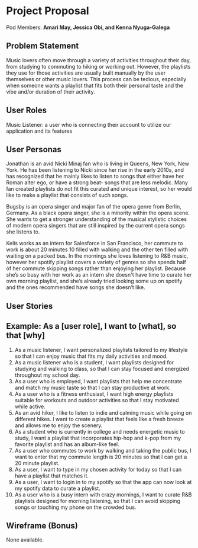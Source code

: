 # Project Proposal

Pod Members: **Amari May, Jessica Obi, and Kenna Nyuga-Galega**

## Problem Statement

Music lovers often move through a variety of activities throughout their day, from studying to commuting to hiking or working out. However, the playlists they use for those activities are usually built manually by the user themselves or other music lovers. This process can be tedious, especially when someone wants a playlist that fits both their personal taste and the vibe and/or duration of their activity. 

## User Roles

Music Listener: a user who is connecting their account to utilize our application and its features

## User Personas

Jonathan is an avid Nicki Minaj fan who is living in Queens, New York, New York. He has been listening to Nicki since her rise in the early 2010s, and has recognized that he mainly likes to listen to songs that either have her Roman alter ego, or have a strong beat- songs that are less melodic. Many fan created playlists do not fit this curated and unique interest, so her would like to make a playlist that consists of such songs.

Bugsby is an opera singer and major fan of the opera genre from Berlin, Germany. As a black opera singer, she is a minority within the opera scene. She wants to get a stronger understanding of the musical stylistic choices of modern opera singers that are still inspired by the current opera songs she listens to.

Kelis works as an intern for Salesforce in San Francisco, her commute to work is about 20 minutes 10 filled with walking and the other ten filled with waiting on a packed bus. In the mornings she loves listening to R&B music, however her spotify playlist covers a variety of genres so she spends half of her commute skipping songs rather than enjoying her playlist. Because she’s so busy with her work as an intern she doesn't have time to curate her own morning playlist, and she’s already tried looking some up on spotify and the ones recommended have songs she doesn’t like. 

## User Stories
## Example: **As a [user role], I want to [what], so that [why]**

1. As a music listener, I want personalized playlists tailored to my lifestyle so that I can enjoy music that fits my daily activities and mood.
2. As a music listener who is a student, I want playlists designed for studying and walking to class, so that I can stay focused and energized throughout my school day.
3. As a user who is employed, I want playlists that help me concentrate and match my music taste so that I can stay productive at work.
4. As a user who is a fitness enthusiast, I want high energy playlists suitable for workouts and outdoor activities so that I stay motivated while active.
5. As an avid hiker, I like to listen to indie and calming music while going on different hikes. I want to create a playlist that feels like a fresh breeze and allows me to enjoy the scenery.
6. As a student  who is currently in college and needs energetic music to study, I want a playlist that incorporates hip-hop and k-pop from my favorite playlist and has an album-like feel.
7. As a user who commutes to work by walking and taking the public bus, I want to enter that my commute length is 20 minutes so that I can get a 20 minute playlist. 
8. As a user, I want to type in my chosen activity for today so that I can have a playlist that matches it. 
9. As a user, I want to login in to my spotify so that the app can now look at my spotify data to curate a playlist. 
10. As a user who is a busy intern with crazy mornings, I want to curate R&B playlists designed for morning listening, so that I can avoid skipping songs or touching my phone on the crowded bus.


## Wireframe (Bonus)

None available.
